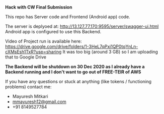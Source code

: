<b>Hack with CW Final Submission</b>

This repo has Server code and Frontend (Android app) code.

The server is deplyoed at: http://13.127.77.170:9595/server/swagger-ui.html
Android app is configured to use this Backend.

Video of Project run is available here: https://drive.google.com/drive/folders/1-3HeL7qPxi1QP0tqYnLn-cXMsEsh1TxR?usp=sharing
It was too big (around 3 GB) so I am uploading that to Google Drive

<b>The Backend will be shutdown on 30 Dec 2020 as I already have a Backend running and I don't want to go out of FREE-TEIR of AWS</b>

If you have any questions or stuck at anything (like tokens / functioning problems) contact me:

- Mayuresh Mitkari
- mmayuresh12@gmail.com
- +91 8149527784
